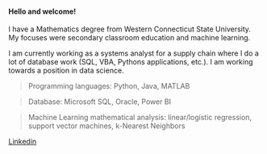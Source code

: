 #### Hello and welcome! 

I have a Mathematics degree from Western Connecticut State University.  My focuses were secondary classroom education and machine learning.

I am currently working as a systems analyst for a supply chain where I do a lot of database work (SQL, VBA, Pythons applications, etc.).  I am working towards a position in data science.

> Programming languages:  Python, Java, MATLAB

> Database:  Microsoft SQL, Oracle, Power BI

> Machine Learning mathematical analysis:  linear/logistic regression, support vector machines, k-Nearest Neighbors

[Linkedin](https://www.linkedin.com/in/davis220/)
